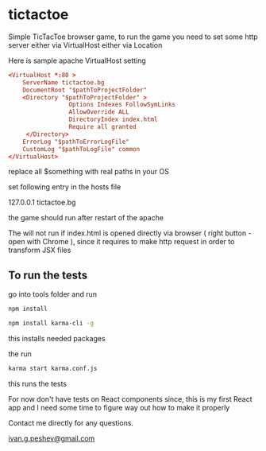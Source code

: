 # tictactoe
Simple TicTacToe browser game, to run the game you need to set some http server either via VirtualHost either via Location

Here is sample apache VirtualHost setting

```conf
<VirtualHost *:80 >
    ServerName tictactoe.bg
    DocumentRoot "$pathToProjectFolder"
    <Directory "$pathToProjectFolder" >
                 Options Indexes FollowSymLinks
                 AllowOverride ALL
                 DirectoryIndex index.html
                 Require all granted
     </Directory>
    ErrorLog "$pathToErrorLogFile"
    CustomLog "$pathToLogFile" common
</VirtualHost>
```
replace all $something with real paths in your OS

set following entry in the hosts file

127.0.0.1 tictactoe.bg

the game should run after restart of the apache

The will not run if index.html is opened directly via browser ( right button - open with Chrome ),
since it requires to make http request in order to transform JSX files

## To run the tests
go into tools folder and run

```sh
npm install

npm install karma-cli -g
```

this installs needed packages

the run

```sh
karma start karma.conf.js
```
this runs the tests

For now don't have tests on React components since,
this is my first React app and I need some time to figure way out how to make it properly

Contact me directly for any questions.

ivan.g.peshev@gmail.com